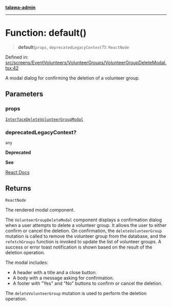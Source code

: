 [**talawa-admin**](../../../../../README.md)

***

# Function: default()

> **default**(`props`, `deprecatedLegacyContext`?): `ReactNode`

Defined in: [src/screens/EventVolunteers/VolunteerGroups/VolunteerGroupDeleteModal.tsx:42](https://github.com/MayankJha014/talawa-admin/blob/0dd35cc200a4ed7562fa81ab87ec9b2a6facd18b/src/screens/EventVolunteers/VolunteerGroups/VolunteerGroupDeleteModal.tsx#L42)

A modal dialog for confirming the deletion of a volunteer group.

## Parameters

### props

[`InterfaceDeleteVolunteerGroupModal`](../interfaces/InterfaceDeleteVolunteerGroupModal.md)

### deprecatedLegacyContext?

`any`

**Deprecated**

**See**

[React Docs](https://legacy.reactjs.org/docs/legacy-context.html#referencing-context-in-lifecycle-methods)

## Returns

`ReactNode`

The rendered modal component.

The `VolunteerGroupDeleteModal` component displays a confirmation dialog when a user attempts to delete a volunteer group.
It allows the user to either confirm or cancel the deletion.
On confirmation, the `deleteVolunteerGroup` mutation is called to remove the volunteer group from the database,
and the `refetchGroups` function is invoked to update the list of volunteer groups.
A success or error toast notification is shown based on the result of the deletion operation.

The modal includes:
- A header with a title and a close button.
- A body with a message asking for confirmation.
- A footer with "Yes" and "No" buttons to confirm or cancel the deletion.

The `deleteVolunteerGroup` mutation is used to perform the deletion operation.
